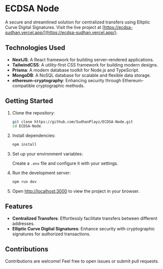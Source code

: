 # ECDSA Node

A secure and streamlined solution for centralized transfers using Elliptic Curve Digital Signatures. Visit the live project at [https://ecdsa-sudhan.vercel.app/](https://ecdsa-sudhan.vercel.app/).

## Technologies Used

- **NextJS**: A React framework for building server-rendered applications.
- **TailwindCSS**: A utility-first CSS framework for building modern designs.
- **Prisma**: A modern database toolkit for Node.js and TypeScript.
- **MongoDB**: A NoSQL database for scalable and flexible data storage.
- **ethereum-cryptography**: Enhancing security through Ethereum-compatible cryptographic methods.

## Getting Started

1. Clone the repository:

   ```bash
   git clone https://github.com/SudhanPlayz/ECDSA-Node.git
   cd ECDSA-Node
   ```

2. Install dependencies:

   ```bash
   npm install
   ```

3. Set up your environment variables:

   Create a `.env` file and configure it with your settings.

4. Run the development server:

   ```bash
   npm run dev
   ```

5. Open [http://localhost:3000](http://localhost:3000) to view the project in your browser.

## Features

- **Centralized Transfers**: Effortlessly facilitate transfers between different addresses.
- **Elliptic Curve Digital Signatures**: Enhance security with cryptographic signatures for authorized transactions.

## Contributions

Contributions are welcome! Feel free to open issues or submit pull requests.
